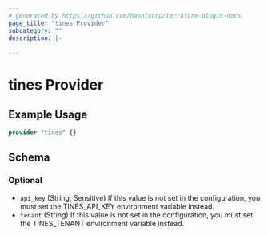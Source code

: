 ```yaml
---
# generated by https://github.com/hashicorp/terraform-plugin-docs
page_title: "tines Provider"
subcategory: ""
description: |-
  
---
```


# tines Provider



## Example Usage

```terraform
provider "tines" {}
```

<!-- schema generated by tfplugindocs -->
## Schema

### Optional

- `api_key` (String, Sensitive) If this value is not set in the configuration, you must set the TINES_API_KEY environment variable instead.
- `tenant` (String) If this value is not set in the configuration, you must set the TINES_TENANT environment variable instead.
